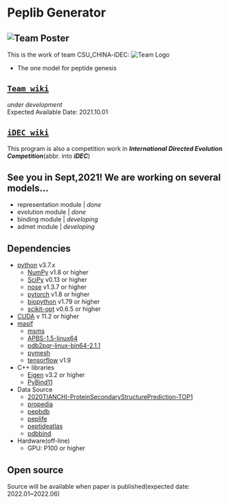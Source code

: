 # Peplib Generator
![Team Poster](https://github.com/Peldom/Peplib_Generator/blob/main/README_Support/Poster_v7.1.jpg)
--------------------------------------------------------------------------------
This is the work of team CSU_CHINA-iDEC:
![Team Logo](https://github.com/Peldom/Peplib_Generator/blob/main/README_Support/Teamlogo.png)
- The one model for peptide genesis
## [`Team wiki`](https://github.com/idec2021/CSU_CHINA)
*under development*   
Expected Available Date: 2021.10.01
## [`iDEC wiki`](http://idec.io)
This program is also a competition work in ***International Directed Evolution Competition***(abbr. into ***iDEC***)
## See you in Sept,2021! We are working on several models...
* representation module | *done*
* evolution module | *done*
* binding module | *developing*
* admet module | *developing*
## Dependencies
- [python](https://www.python.org/) v3.7.x
     * [NumPy](http://www.numpy.org/) v1.8 or higher
     * [SciPy](http://www.scipy.org/) v0.13 or higher
     * [nose](http://nose.readthedocs.io/en/latest/) v1.3.7 or higher
     * [pytorch](https://pytorch.org) v1.8 or higher
     * [biopython](https://biopython.org) v1.79 or higher
     * [scikit-opt](https://github.com/guofei9987/scikit-opt) v0.6.5 or higher
- [CUDA](https://developer.nvidia.com/cuda-toolkit) v 11.2 or higher
- [masif](https://github.com/LPDI-EPFL/masif)
     * [msms](http://mgltools.scripps.edu/downloads)
     * [APBS-1.5-linux64](https://sourceforge.net/projects/apbs/files/apbs/apbs-1.5/)
     * [pdb2pqr-linux-bin64-2.1.1](https://github.com/Electrostatics/pdb2pqr)
     * [pymesh](https://github.com/PyMesh/PyMesh)
     * [tensorflow](https://github.com/tensorflow/tensorflow) v1.9
- C++ libraries 
     * [Eigen](http://eigen.tuxfamily.org/index.php?title=Main_Page) v3.2 or higher
     * [PyBind11](https://github.com/pybind/pybind11)
- Data Source
     * [2020TIANCHI-ProteinSecondaryStructurePrediction-TOP1](https://github.com/wudejian789/2020TIANCHI-ProteinSecondaryStructurePrediction-TOP1)
     * [propedia](http://bioinfo.dcc.ufmg.br/propedia)
     * [pepbdb](http://huanglab.phys.hust.edu.cn/pepbdb/)
     * [peplife](https://webs.iiitd.edu.in/raghava/peplife/index.php)
     * [peptideatlas](http://www.peptideatlas.org/builds/)
     * [pdbbind](http://www.pdbbind-cn.org/download.php)
- Hardware(off-line)
     * GPU: P100 or higher
## Open source
Source will be available when paper is published(expected date: 2022.01~2022.06)
